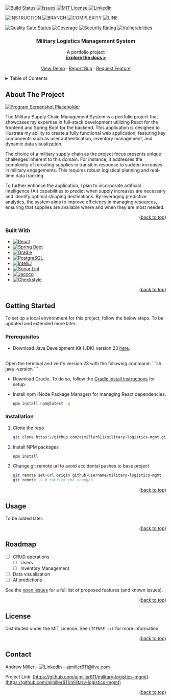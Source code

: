<a id="readme-top"></a>

[![Build Status][build-shield]][build-status-url]
[![Issues][issues-shield]][issues-url]
[![MIT License][license-shield]][license-url]
[![LinkedIn][linkedin-shield]][linkedin-url]

![INSTRUCTION](https://img.shields.io/badge/instruction--coverage-96.86%25-brightgreen.svg)
![BRANCH](https://img.shields.io/badge/branch--coverage-100.00%25-brightgreen.svg)
![COMPLEXITY](https://img.shields.io/badge/complexity-1.17-brightgreen.svg)
![LINE](https://img.shields.io/badge/line--coverage-95.00%25-brightgreen.svg)

[![Quality Gate Status](https://sonarcloud.io/api/project_badges/measure?project=ajmiller611_military-logistics-mgmt&metric=alert_status)](https://sonarcloud.io/summary/new_code?id=ajmiller611_military-logistics-mgmt)
[![Coverage](https://sonarcloud.io/api/project_badges/measure?project=ajmiller611_military-logistics-mgmt&metric=coverage)](https://sonarcloud.io/summary/new_code?id=ajmiller611_military-logistics-mgmt)
[![Security Rating](https://sonarcloud.io/api/project_badges/measure?project=ajmiller611_military-logistics-mgmt&metric=security_rating)](https://sonarcloud.io/summary/new_code?id=ajmiller611_military-logistics-mgmt)
[![Vulnerabilities](https://sonarcloud.io/api/project_badges/measure?project=ajmiller611_military-logistics-mgmt&metric=vulnerabilities)](https://sonarcloud.io/summary/new_code?id=ajmiller611_military-logistics-mgmt)
<br />
<div align="center">
<h3 align="center">Military Logistics Management System</h3>

  <p align="center">
    A portfolio project
    <br />
    <a href="https://github.com/ajmiller611/military-logistics-mgmt"><strong>Explore the docs »</strong></a>
    <br />
    <br />
    <a href="https://github.com/ajmiller611/military-logistics-mgmt">View Demo</a>
    ·
    <a href="https://github.com/ajmiller611/military-logistics-mgmt/issues/new?labels=bug&template=bug-report---.md">Report Bug</a>
    ·
    <a href="https://github.com/ajmiller611/military-logistics-mgmt/issues/new?labels=enhancement&template=feature-request---.md">Request Feature</a>
  </p>
</div>



<!-- TABLE OF CONTENTS -->
<details>
  <summary>Table of Contents</summary>
  <ol>
    <li>
      <a href="#about-the-project">About The Project</a>
      <ul>
        <li><a href="#built-with">Built With</a></li>
      </ul>
    </li>
    <li>
      <a href="#getting-started">Getting Started</a>
      <ul>
        <li><a href="#prerequisites">Prerequisites</a></li>
        <li><a href="#installation">Installation</a></li>
      </ul>
    </li>
    <li><a href="#usage">Usage</a></li>
    <li><a href="#roadmap">Roadmap</a></li>
    <li><a href="#license">License</a></li>
    <li><a href="#contact">Contact</a></li>
  </ol>
</details>



<!-- ABOUT THE PROJECT -->
## About The Project

[![Program Screenshot Placeholder][product-screenshot]](https://example.com)

The Military Supply Chain Management System is a portfolio project that showcases my expertise in full-stack development utilizing React for the frontend and Spring Boot for the backend. This application is designed to illustrate my ability to create a fully functional web application, featuring key components such as user authentication, inventory management, and dynamic data visualization.

The choice of a military supply chain as the project focus presents unique challenges inherent to this domain. For instance, it addresses the complexity of rerouting supplies in transit in response to sudden increases in military engagements. This requires robust logistical planning and real-time data tracking.

To further enhance the application, I plan to incorporate artificial intelligence (AI) capabilities to predict when supply increases are necessary and identify optimal shipping destinations. By leveraging predictive analytics, the system aims to improve efficiency in managing resources, ensuring that supplies are available where and when they are most needed.<p align="right">(<a href="#readme-top">back to top</a>)</p>



### Built With

* [![React][React.js]][React-url]
* [![Spring Boot][Spring-Boot.io]][Spring-Boot-url]
* [![Gradle][Gradle]][Gradle-url]
* [![PostgreSQL][PostgreSQL]][PostgreSQL-url]
* [![IntelliJ][IntelliJ]][IntelliJ-url]
* [![Sonar Lint][SonarLint]][SonarLint-url]
* [![Jacoco][jacoco-shield]][jacoco-url]
* [![Checkstyle][checkstyle-shield]][checkstyle-url]


<p align="right">(<a href="#readme-top">back to top</a>)</p>



<!-- GETTING STARTED -->
## Getting Started

To set up a local environment for this project, follow the below steps. To be updated and extended more later.

### Prerequisites

* Download Java Development Kit (JDK) version 23 [here][Java-url].
<br>
  Open the terminal and verify version 23 with the following command:
  ```sh
  java -version
  ```
  
* Download Gradle. To do so, follow the [Gradle install instructions][Gradle-install-url] for setup.


* Install npm (Node Package Manager) for managing React dependencies.
  ```sh
  npm install npm@latest -g
  ```

### Installation

1. Clone the repo
   ```sh
   git clone https://github.com/ajmiller611/military-logistics-mgmt.git
   ```
2. Install NPM packages
   ```sh
   npm install
   ```
3. Change git remote url to avoid accidental pushes to base project
   ```sh
   git remote set-url origin github-username/military-logistics-mgmt
   git remote -v # confirm the changes
   ```

<p align="right">(<a href="#readme-top">back to top</a>)</p>



<!-- USAGE EXAMPLES -->
## Usage

To be added later.

<!-- _For more examples, please refer to the [Documentation](https://example.com)_ -->

<p align="right">(<a href="#readme-top">back to top</a>)</p>



<!-- ROADMAP -->
## Roadmap

- [ ] CRUD operations
  - [ ] Users
  - [ ] Inventory Management
- [ ] Data visualization
- [ ] AI predictions

See the [open issues](https://github.com/ajmiller611/military-logistics-mgmt/issues) for a full list of proposed features (and known issues).

<p align="right">(<a href="#readme-top">back to top</a>)</p>


<!-- LICENSE -->
## License

Distributed under the MIT License. See `LICENSE.txt` for more information.

<p align="right">(<a href="#readme-top">back to top</a>)</p>



<!-- CONTACT -->
## Contact

Andrew Miller - [![LinkedIn][linkedin-shield]][linkedin-url] - ajmiller611@live.com

Project Link: [https://github.com/ajmiller611/military-logistics-mgmt](https://github.com/ajmiller611/military-logistics-mgmt)

<p align="right">(<a href="#readme-top">back to top</a>)</p>


<!-- MARKDOWN LINKS & IMAGES -->
[build-shield]: https://img.shields.io/github/actions/workflow/status/ajmiller611/military-logistics-mgmt/main-ci.yml?style=for-the-badge
[build-status-url]: https://github.com/ajmiller611/military-logistics-mgmt/actions/workflows/main-ci.yml/badge.svg
[issues-shield]: https://img.shields.io/github/issues/ajmiller611/military-logistics-mgmt.svg?style=for-the-badge
[issues-url]: https://github.com/ajmiller611/military-logistics-mgmt/issues
[license-shield]: https://img.shields.io/github/license/ajmiller611/military-logistics-mgmt.svg?style=for-the-badge
[license-url]: https://github.com/ajmiller611/military-logistics-mgmt/blob/master/LICENSE.txt
[linkedin-shield]: https://img.shields.io/badge/-LinkedIn-black.svg?style=for-the-badge&logo=linkedin&colorB=555
[linkedin-url]: https://linkedin.com/in/ajmiller611
[jacoco-shield]: https://img.shields.io/badge/JaCoCo-%23e3cea1?style=for-the-badge
[jacoco-url]: https://github.com/jacoco/jacoco
[checkstyle-shield]: https://img.shields.io/badge/Checkstyle-white?style=for-the-badge
[checkstyle-url]: https://checkstyle.sourceforge.io/
[product-screenshot]: images/screenshot.png
[Java-url]: https://www.oracle.com/java/technologies/downloads/
[Gradle-install-url]: https://docs.gradle.org/current/userguide/installation.html
[React.js]: https://img.shields.io/badge/React-20232A?style=for-the-badge&logo=react&logoColor=61DAFB
[React-url]: https://reactjs.org/
[Spring-Boot.io]: https://img.shields.io/badge/SpringBoot-6DB33F?style=flat-square&logo=Spring&logoColor=white
[Spring-Boot-url]: https://spring.io/projects/spring-boot
[Gradle]: https://img.shields.io/badge/Gradle-02303A?style=for-the-badge&logo=Gradle&logoColor=white
[Gradle-url]: https://gradle.org/
[PostgreSQL]: https://img.shields.io/badge/postgresql-4169e1?style=for-the-badge&logo=postgresql&logoColor=white
[PostgreSQL-url]: https://www.postgresql.org/
[IntelliJ]: https://img.shields.io/badge/Intellij%20Idea-000?logo=intellij-idea&style=for-the-badge
[IntelliJ-url]: https://www.jetbrains.com/idea/
[SonarLint]: https://img.shields.io/badge/SonarLint-CB2029?style=for-the-badge&logo=SONARLINT&logoColor=white
[SonarLint-url]: https://www.sonarsource.com/products/sonarlint/
